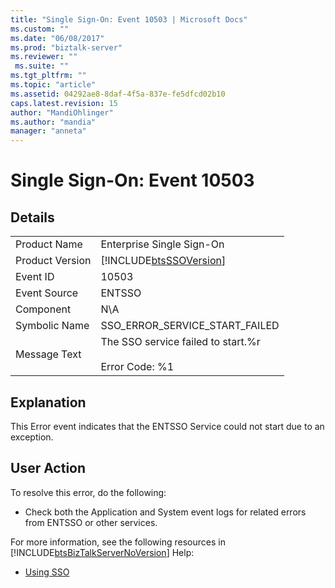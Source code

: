```yaml
---
title: "Single Sign-On: Event 10503 | Microsoft Docs"
ms.custom: ""
ms.date: "06/08/2017"
ms.prod: "biztalk-server"
ms.reviewer: ""
 ms.suite: ""
ms.tgt_pltfrm: ""
ms.topic: "article"
ms.assetid: 04292ae8-8daf-4f5a-837e-fe5dfcd02b10
caps.latest.revision: 15
author: "MandiOhlinger"
ms.author: "mandia"
manager: "anneta"
---
```

# Single Sign-On: Event 10503
## Details  
  
|||  
|-|-|  
|Product Name|Enterprise Single Sign-On|  
|Product Version|[!INCLUDE[btsSSOVersion](../includes/btsssoversion-md.md)]|  
|Event ID|10503|  
|Event Source|ENTSSO|  
|Component|N\A|  
|Symbolic Name|SSO_ERROR_SERVICE_START_FAILED|  
|Message Text|The SSO service failed to start.%r<br /><br /> Error Code: %1|  
  
## Explanation  
 This Error event indicates that the ENTSSO Service could not start due to an exception.  
  
## User Action  
 To resolve this error, do the following:  
  
-   Check both the Application and System event logs for related errors from ENTSSO or other services.  
  
 For more information, see the following resources in [!INCLUDE[btsBizTalkServerNoVersion](../includes/btsbiztalkservernoversion-md.md)] Help:  
  
-   [Using SSO](../core/using-sso.md)